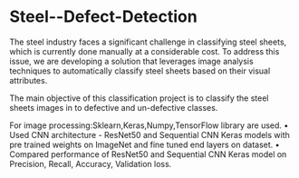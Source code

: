 # Steel--Defect-Detection

The steel industry faces a significant challenge in classifying steel sheets, which is currently done manually at a considerable cost. To address this issue, we are developing a solution that leverages image analysis techniques to automatically classify steel sheets based on their visual attributes.

The main objective of this classification project is to classify the steel sheets images in to defective and un-defective classes. 

For image processing:Sklearn,Keras,Numpy,TensorFlow library are used.
• Used CNN architecture - ResNet50 and Sequential CNN Keras models with pre trained weights on ImageNet and fine tuned end layers on dataset.
• Compared performance of ResNet50 and Sequential CNN Keras model on Precision, Recall, Accuracy, Validation loss.
